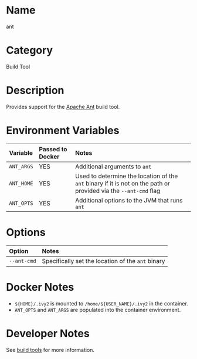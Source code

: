 <!---
  Licensed to the Apache Software Foundation (ASF) under one
  or more contributor license agreements.  See the NOTICE file
  distributed with this work for additional information
  regarding copyright ownership.  The ASF licenses this file
  to you under the Apache License, Version 2.0 (the
  "License"); you may not use this file except in compliance
  with the License.  You may obtain a copy of the License at

    http://www.apache.org/licenses/LICENSE-2.0

  Unless required by applicable law or agreed to in writing,
  software distributed under the License is distributed on an
  "AS IS" BASIS, WITHOUT WARRANTIES OR CONDITIONS OF ANY
  KIND, either express or implied.  See the License for the
  specific language governing permissions and limitations
  under the License.
-->

# Name

ant

# Category

Build Tool

# Description

Provides support for the [Apache Ant](https://ant.apache.org) build tool.

# Environment Variables

| Variable | Passed to Docker | Notes |
|:---------|:-----------------|:------|
| `ANT_ARGS` | YES | Additional arguments to `ant` |
| `ANT_HOME` | YES | Used to determine the location of the `ant` binary if it is not on the path or provided via the `--ant-cmd` flag |
| `ANT_OPTS` | YES | Additional options to the JVM that runs `ant` |

# Options

| Option | Notes |
|:---------|:------|
| `--ant-cmd` | Specifically set the location of the `ant` binary |

# Docker Notes

* `${HOME}/.ivy2` is mounted to `/home/${USER_NAME}/.ivy2` in the container.
* `ANT_OPTS` and `ANT_ARGS` are populated into the container environment.

# Developer Notes

See [build tools](../../buildtools) for more information.
